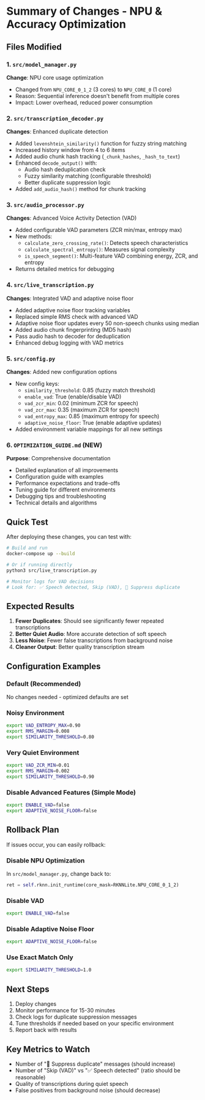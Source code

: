# Summary of Changes - NPU & Accuracy Optimization

## Files Modified

### 1. `src/model_manager.py`
**Change**: NPU core usage optimization
- Changed from `NPU_CORE_0_1_2` (3 cores) to `NPU_CORE_0` (1 core)
- Reason: Sequential inference doesn't benefit from multiple cores
- Impact: Lower overhead, reduced power consumption

### 2. `src/transcription_decoder.py`
**Changes**: Enhanced duplicate detection
- Added `levenshtein_similarity()` function for fuzzy string matching
- Increased history window from 4 to 6 items
- Added audio chunk hash tracking (`_chunk_hashes`, `_hash_to_text`)
- Enhanced `decode_output()` with:
  - Audio hash deduplication check
  - Fuzzy similarity matching (configurable threshold)
  - Better duplicate suppression logic
- Added `add_audio_hash()` method for chunk tracking

### 3. `src/audio_processor.py`
**Changes**: Advanced Voice Activity Detection (VAD)
- Added configurable VAD parameters (ZCR min/max, entropy max)
- New methods:
  - `calculate_zero_crossing_rate()`: Detects speech characteristics
  - `calculate_spectral_entropy()`: Measures signal complexity
  - `is_speech_segment()`: Multi-feature VAD combining energy, ZCR, and entropy
- Returns detailed metrics for debugging

### 4. `src/live_transcription.py`
**Changes**: Integrated VAD and adaptive noise floor
- Added adaptive noise floor tracking variables
- Replaced simple RMS check with advanced VAD
- Adaptive noise floor updates every 50 non-speech chunks using median
- Added audio chunk fingerprinting (MD5 hash)
- Pass audio hash to decoder for deduplication
- Enhanced debug logging with VAD metrics

### 5. `src/config.py`
**Changes**: Added new configuration options
- New config keys:
  - `similarity_threshold`: 0.85 (fuzzy match threshold)
  - `enable_vad`: True (enable/disable VAD)
  - `vad_zcr_min`: 0.02 (minimum ZCR for speech)
  - `vad_zcr_max`: 0.35 (maximum ZCR for speech)
  - `vad_entropy_max`: 0.85 (maximum entropy for speech)
  - `adaptive_noise_floor`: True (enable adaptive updates)
- Added environment variable mappings for all new settings

### 6. `OPTIMIZATION_GUIDE.md` (NEW)
**Purpose**: Comprehensive documentation
- Detailed explanation of all improvements
- Configuration guide with examples
- Performance expectations and trade-offs
- Tuning guide for different environments
- Debugging tips and troubleshooting
- Technical details and algorithms

## Quick Test

After deploying these changes, you can test with:

```bash
# Build and run
docker-compose up --build

# Or if running directly
python3 src/live_transcription.py

# Monitor logs for VAD decisions
# Look for: ✅ Speech detected, Skip (VAD), 🔁 Suppress duplicate
```

## Expected Results

1. **Fewer Duplicates**: Should see significantly fewer repeated transcriptions
2. **Better Quiet Audio**: More accurate detection of soft speech
3. **Less Noise**: Fewer false transcriptions from background noise
4. **Cleaner Output**: Better quality transcription stream

## Configuration Examples

### Default (Recommended)
No changes needed - optimized defaults are set

### Noisy Environment
```bash
export VAD_ENTROPY_MAX=0.90
export RMS_MARGIN=0.008
export SIMILARITY_THRESHOLD=0.80
```

### Very Quiet Environment
```bash
export VAD_ZCR_MIN=0.01
export RMS_MARGIN=0.002
export SIMILARITY_THRESHOLD=0.90
```

### Disable Advanced Features (Simple Mode)
```bash
export ENABLE_VAD=false
export ADAPTIVE_NOISE_FLOOR=false
```

## Rollback Plan

If issues occur, you can easily rollback:

### Disable NPU Optimization
In `src/model_manager.py`, change back to:
```python
ret = self.rknn.init_runtime(core_mask=RKNNLite.NPU_CORE_0_1_2)
```

### Disable VAD
```bash
export ENABLE_VAD=false
```

### Disable Adaptive Noise Floor
```bash
export ADAPTIVE_NOISE_FLOOR=false
```

### Use Exact Match Only
```bash
export SIMILARITY_THRESHOLD=1.0
```

## Next Steps

1. Deploy changes
2. Monitor performance for 15-30 minutes
3. Check logs for duplicate suppression messages
4. Tune thresholds if needed based on your specific environment
5. Report back with results

## Key Metrics to Watch

- Number of "🔁 Suppress duplicate" messages (should increase)
- Number of "Skip (VAD)" vs "✅ Speech detected" (ratio should be reasonable)
- Quality of transcriptions during quiet speech
- False positives from background noise (should decrease)

